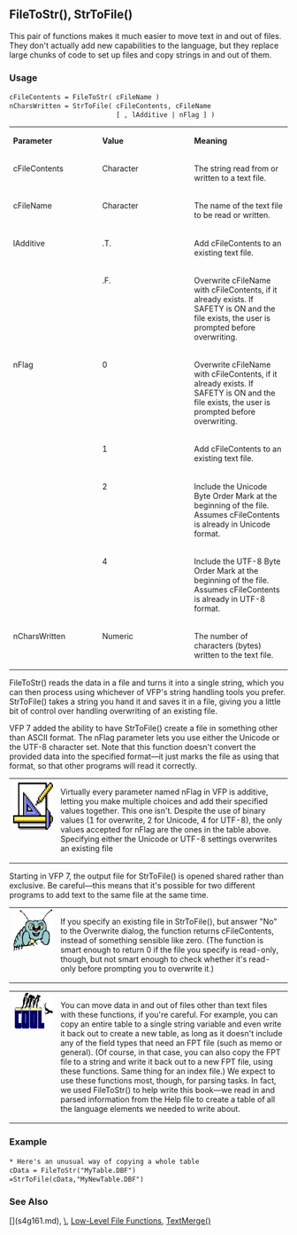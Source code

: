 ## FileToStr(), StrToFile()

This pair of functions makes it much easier to move text in and out of files. They don't actually add new capabilities to the language, but they replace large chunks of code to set up files and copy strings in and out of them.

### Usage

```foxpro
cFileContents = FileToStr( cFileName )
nCharsWritten = StrToFile( cFileContents, cFileName
                           [ , lAdditive | nFlag ] )
```
<table>
<tr>
  <td width="32%" valign="top">
  <p><b>Parameter</b></p>
  </td>
  <td width=23% valign=top>
  <p><b>Value</b></p>
  </td>
  <td width=45% valign=top>
  <p><b>Meaning</b></p>
  </td>
 </tr>
<tr>
  <td width="32%" valign="top">
  <p>cFileContents</p>
  </td>
  <td width=23% valign=top>
  <p>Character</p>
  </td>
  <td width=45% valign=top>
  <p>The string read from or written to a text file.</p>
  </td>
 </tr>
<tr>
  <td width="32%" valign="top">
  <p>cFileName</p>
  </td>
  <td width=23% valign=top>
  <p>Character</p>
  </td>
  <td width=45% valign=top>
  <p>The name of the text file to be read or written.</p>
  </td>
 </tr>
<tr>
  <td width=32% rowspan=2 valign=top>
  <p>lAdditive</p>
  </td>
  <td width=23% valign=top>
  <p>.T.</p>
  </td>
  <td width=45% valign=top>
  <p>Add cFileContents to an existing text file.</p>
  </td>
 </tr>
<tr>
  <td width=33% valign=top>
  <p>.F.</p>
  </td>
  <td width=67% valign=top>
  <p>Overwrite cFileName with cFileContents, if it already exists. If SAFETY is ON and the file exists, the user is prompted before overwriting.</p>
  </td>
 </tr>
<tr>
  <td width=32% rowspan=4 valign=top>
  <p>nFlag</p>
  </td>
  <td width=23% valign=top>
  <p>0</p>
  </td>
  <td width=45% valign=top>
  <p>Overwrite cFileName with cFileContents, if it already exists. If SAFETY is ON and the file exists, the user is prompted before overwriting.</p>
  </td>
 </tr>
<tr>
  <td width=33% valign=top>
  <p>1</p>
  </td>
  <td width=67% valign=top>
  <p>Add cFileContents to an existing text file.</p>
  </td>
 </tr>
<tr>
  <td width=33% valign=top>
  <p>2</p>
  </td>
  <td width=67% valign=top>
  <p>Include the Unicode Byte Order Mark at the beginning of the file. Assumes cFileContents is already in Unicode format.</p>
  </td>
 </tr>
<tr>
  <td width=33% valign=top>
  <p>4</p>
  </td>
  <td width=67% valign=top>
  <p>Include the UTF-8 Byte Order Mark at the beginning of the file. Assumes cFileContents is already in UTF-8 format.</p>
  </td>
 </tr>
<tr>
  <td width="32%" valign="top">
  <p>nCharsWritten</p>
  </td>
  <td width=23% valign=top>
  <p>Numeric</p>
  </td>
  <td width=45% valign=top>
  <p>The number of characters (bytes) written to the text file. </p>
  </td>
 </tr>
</table>

FileToStr() reads the data in a file and turns it into a single string, which you can then process using whichever of VFP's string handling tools you prefer. StrToFile() takes a string you hand it and saves it in a file, giving you a little bit of control over handling overwriting of an existing file.

VFP 7 added the ability to have StrToFile() create a file in something other than ASCII format. The nFlag parameter lets you use either the Unicode or the UTF-8 character set. Note that this function doesn't convert the provided data into the specified format&mdash;it just marks the file as using that format, so that other programs will read it correctly.

<table>
<tr>
  <td width="17%" valign="top">
<img width="94" height="94" src="Design.gif">
  </td>
  <td width=83%>
  <p>Virtually every parameter named nFlag in VFP is additive, letting you make multiple choices and add their specified values together. This one isn't. Despite the use of binary values (1 for overwrite, 2 for Unicode, 4 for UTF-8), the only values accepted for nFlag are the ones in the table above. Specifying either the Unicode or UTF-8 settings overwrites an existing file</p>
  </td>
 </tr>
</table>

Starting in VFP 7, the output file for StrToFile() is opened shared rather than exclusive. Be careful&mdash;this means that it's possible for two different programs to add text to the same file at the same time.

<table>
<tr>
  <td width="17%" valign="top">
<img width="95" height="77" src="bug.gif">
  </td>
  <td width=83%>
  <p>If you specify an existing file in StrToFile(), but answer &quot;No&quot; to the Overwrite dialog, the function returns cFileContents, instead of something sensible like zero. (The function is smart enough to return 0 if the file you specify is read-only, though, but not smart enough to check whether it's read-only before prompting you to overwrite it.)</p>
  </td>
 </tr>
</table>

<table>
<tr>
  <td width="17%" valign="top">
<img width="114" height="66" src="cool.gif">
  </td>
  <td width=83%>
  <p>You can move data in and out of files other than text files with these functions, if you're careful. For example, you can copy an entire table to a single string variable and even write it back out to create a new table, as long as it doesn't include any of the field types that need an FPT file (such as memo or general). (Of course, in that case, you can also copy the FPT file to a string and write it back out to a new FPT file, using these functions. Same thing for an index file.) We expect to use these functions most, though, for parsing tasks. In fact, we used FileToStr() to help write this book&mdash;we read in and parsed information from the Help file to create a table of all the language elements we needed to write about.</p>
  </td>
 </tr>
</table>

### Example

```foxpro
* Here's an unusual way of copying a whole table
cData = FileToStr("MyTable.DBF")
=StrToFile(cData,"MyNewTable.DBF")
```
### See Also

[\](s4g161.md), [\\](s4g161.md), [Low-Level File Functions](s4g194.md), [TextMerge()](s4g161.md)